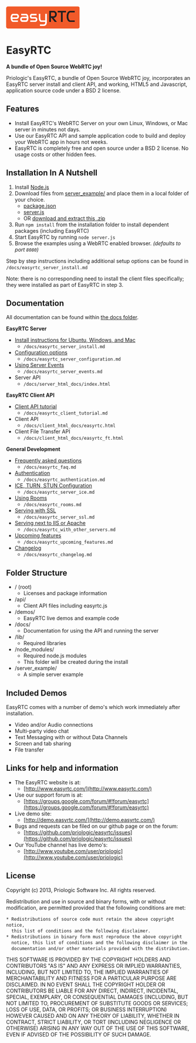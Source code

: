 ![EasyRTC](./api/img/easyrtc.png "EasyRTC")

EasyRTC
=======

**A bundle of Open Source WebRTC joy!**

Priologic's EasyRTC, a bundle of Open Source WebRTC joy, incorporates an EasyRTC server install and client API, and working, HTML5 and Javascript, application source code under a BSD 2 license.


Features
--------
 * Install EasyRTC's WebRTC Server on your own Linux, Windows, or Mac server in minutes not days.
 * Use our EasyRTC API and sample application code to build and deploy your WebRTC app in hours not weeks.
 * EasyRTC is completely free and open source under a BSD 2 license. No usage costs or other hidden fees.


Installation In A Nutshell
--------------------------
 1. Install [Node.js](http://nodejs.org)
 2. Download files from [server_example/](./server_example/) and place them in a local folder of your choice.
    - [package.json](./server_example/package.json)
    - [server.js](./server_example/server.js)
    - OR [download and extract this .zip](http://easyrtc.com/files/easyrtc_server_example.zip)
 3. Run `npm install` from the installation folder to install dependent packages (including EasyRTC)
 4. Start EasyRTC by running `node server.js`
 5. Browse the examples using a WebRTC enabled browser. *(defaults to port `8080`)*

Step by step instructions including additional setup options can be found in `/docs/easyrtc_server_install.md`

Note: there is no corresponding need to install the client files specifically; they were installed as part of EasyRTC in step 3.

Documentation
-------------
All documentation can be found within [the docs folder](./docs/).

**EasyRTC Server**

 * [Install instructions for Ubuntu, Windows, and Mac](./docs/easyrtc_server_install.md)
     * `/docs/easyrtc_server_install.md`
 * [Configuration options](./docs/easyrtc_server_configuration.md)
     * `/docs/easyrtc_server_configuration.md`
 * [Using Server Events](./docs/easyrtc_server_events.md)
     * `/docs/easyrtc_server_events.md`  
 * Server API
     * `/docs/server_html_docs/index.html`  

**EasyRTC Client API**
 * [Client API tutorial](./docs/easyrtc_client_tutorial.md)
     * `/docs/easyrtc_client_tutorial.md`
 * Client API
     * `/docs/client_html_docs/easyrtc.html`
 * Client File Transfer API
     * `/docs/client_html_docs/easyrtc_ft.html`

**General Development**
 * [Frequently asked questions](./docs/easyrtc_faq.md)
     * `/docs/easyrtc_faq.md`
 * [Authentication](./docseasyrtc_authentication.md/)
     * `/docs/easyrtc_authentication.md`  
 * [ICE, TURN, STUN Configuration](./docs/easyrtc_server_ice.md)
     * `/docs/easyrtc_server_ice.md`  
 * [Using Rooms](./docs/easyrtc_rooms.md)
     * `/docs/easyrtc_rooms.md`  
 * [Serving with SSL](./docs/easyrtc_server_ssl.md)
     * `/docs/easyrtc_server_ssl.md`  
 * [Serving next to IIS or Apache](./docs/easyrtc_with_other_servers.md)
     * `/docs/easyrtc_with_other_servers.md`  
 * [Upcoming features](./docs/easyrtc_upcoming_features.md)
     * `/docs/easyrtc_upcoming_features.md`
 * [Changelog](./docs/easyrtc_changelog.md)
     * `/docs/easyrtc_changelog.md`


Folder Structure
----------------

 * / (root)
   * Licenses and package information
 * /api/
   * Client API files including easyrtc.js  
 * /demos/
   * EasyRTC live demos and example code
 * /docs/
   * Documentation for using the API and running the server
 * /lib/
   * Required libraries
 * /node_modules/
   * Required node.js modules
   * This folder will be created during the install
 * /server_example/
   * A simple server example  


Included Demos
--------------

EasyRTC comes with a number of demo's which work immediately after installation.

 * Video and/or Audio connections
 * Multi-party video chat
 * Text Messaging with or without Data Channels
 * Screen and tab sharing
 * File transfer


Links for help and information
------------------------------

* The EasyRTC website is at:
  * [http://www.easyrtc.com/](http://www.easyrtc.com/)
* Use our support forum is at:
  * [https://groups.google.com/forum/#!forum/easyrtc](https://groups.google.com/forum/#!forum/easyrtc)
* Live demo site:
  * [http://demo.easyrtc.com/](http://demo.easyrtc.com/)
* Bugs and requests can be filed on our github page or on the forum:
  * [https://github.com/priologic/easyrtc/issues](https://github.com/priologic/easyrtc/issues)
* Our YouTube channel has live demo's:
  * [http://www.youtube.com/user/priologic](http://www.youtube.com/user/priologic)


License
-------

Copyright (c) 2013, Priologic Software Inc.
All rights reserved.

Redistribution and use in source and binary forms, with or without
modification, are permitted provided that the following conditions are met:

    * Redistributions of source code must retain the above copyright notice,
      this list of conditions and the following disclaimer.
    * Redistributions in binary form must reproduce the above copyright
      notice, this list of conditions and the following disclaimer in the
      documentation and/or other materials provided with the distribution.

THIS SOFTWARE IS PROVIDED BY THE COPYRIGHT HOLDERS AND CONTRIBUTORS "AS IS"
AND ANY EXPRESS OR IMPLIED WARRANTIES, INCLUDING, BUT NOT LIMITED TO, THE
IMPLIED WARRANTIES OF MERCHANTABILITY AND FITNESS FOR A PARTICULAR PURPOSE
ARE DISCLAIMED. IN NO EVENT SHALL THE COPYRIGHT HOLDER OR CONTRIBUTORS BE
LIABLE FOR ANY DIRECT, INDIRECT, INCIDENTAL, SPECIAL, EXEMPLARY, OR
CONSEQUENTIAL DAMAGES (INCLUDING, BUT NOT LIMITED TO, PROCUREMENT OF
SUBSTITUTE GOODS OR SERVICES; LOSS OF USE, DATA, OR PROFITS; OR BUSINESS
INTERRUPTION) HOWEVER CAUSED AND ON ANY THEORY OF LIABILITY, WHETHER IN
CONTRACT, STRICT LIABILITY, OR TORT (INCLUDING NEGLIGENCE OR OTHERWISE)
ARISING IN ANY WAY OUT OF THE USE OF THIS SOFTWARE, EVEN IF ADVISED OF THE
POSSIBILITY OF SUCH DAMAGE.